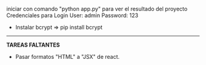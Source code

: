 iniciar con comando "python app.py" para ver el resultado del proyecto 
Credenciales para Login
User: admin
Password: 123 
* Instalar bcrypt =>  pip install bcrypt
----------------------------------------------------------------
__TAREAS FALTANTES__ 

* Pasar formatos "HTML" a "JSX" de react.
